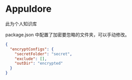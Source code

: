 # Appuldore

此为个人知识库

package.json 中配置了加密要忽略的文件夹，可以手动修改。

```json
{
  "encryptConfigs": {
    "secretFolder": "secret",
    "exclude": [],
    "outDir": "encrypted"
  }
}
```
